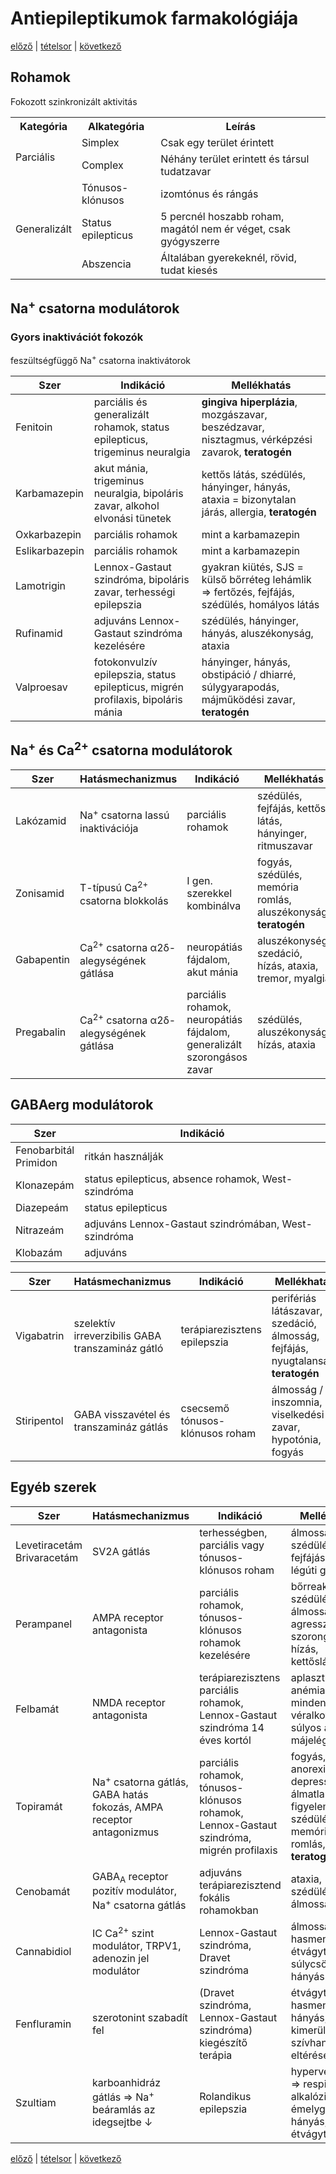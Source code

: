 # Antiepileptikumok farmakológiája

[előző](link) | [tételsor](0.%20Tételsor.md) | [következő](link)

## Rohamok

Fokozott szinkronizált aktivitás

<table>
    <tr>
        <th>Kategória</th>
        <th>Alkategória</th>
        <th>Leírás</th>
    </tr>
    <tr>
        <td rowspan=2>Parciális</td>
        <td>Simplex</td>
        <td>Csak egy terület érintett</td>
    </tr>
    <tr>
        <td>Complex</td>
        <td>Néhány terület erintett és társul tudatzavar</td>
    </tr>
    <tr>
        <td rowspan=3>Generalizált</td>
        <td>Tónusos-klónusos</td>
        <td>izomtónus és rángás</td>
    </tr>
    <tr>
        <td>Status epilepticus</td>
        <td>5 percnél hoszabb roham, magától nem ér véget, csak gyógyszerre</td>
    </tr>
    <tr>
        <td>Abszencia</td>
        <td>Általában gyerekeknél, rövid, tudat kiesés</td>
    </tr>
</table>

## Na<sup>+</sup> csatorna modulátorok

### Gyors inaktivációt fokozók

feszültségfüggő Na<sup>+</sup> csatorna inaktivátorok

Szer | Indikáció | Mellékhatás
--- | --- | ---
Fenitoin | parciális és generalizált rohamok, status epilepticus, trigeminus neuralgia | **gingiva hiperplázia**, mozgászavar, beszédzavar, nisztagmus, vérképzési zavarok, **teratogén**
Karbamazepin | akut mánia, trigeminus neuralgia, bipoláris zavar, alkohol elvonási tünetek | kettős látás, szédülés, hányinger, hányás, ataxia = bizonytalan járás, allergia, **teratogén**
Oxkarbazepin | parciális rohamok | mint a karbamazepin
Eslikarbazepin | parciális rohamok | mint a karbamazepin
Lamotrigin | Lennox-Gastaut szindróma, bipoláris zavar, terhességi epilepszia | gyakran kiütés, SJS = külső bőrréteg lehámlik ⇒ fertőzés, fejfájás, szédülés, homályos látás
Rufinamid | adjuváns Lennox-Gastaut szindróma kezelésére | szédülés, hányinger, hányás, aluszékonyság, ataxia
Valproesav | fotokonvulzív epilepszia, status epilepticus, migrén profilaxis, bipoláris mánia | hányinger, hányás, obstipáció / dhiarré, súlygyarapodás, májműködési zavar, **teratogén**

## Na<sup>+</sup> és Ca<sup>2+</sup> csatorna modulátorok

Szer | Hatásmechanizmus | Indikáció | Mellékhatás
--- | --- | --- | ---
Lakózamid | Na<sup>+</sup> csatorna lassú inaktivációja | parciális rohamok | szédülés, fejfájás, kettős látás, hányinger, ritmuszavar
Zonisamid | T-típusú Ca<sup>2+</sup> csatorna blokkolás | I gen. szerekkel kombinálva | fogyás, szédülés, memória romlás, aluszékonyság, **teratogén**
Gabapentin | Ca<sup>2+</sup> csatorna α2δ-alegységének gátlása | neuropátiás fájdalom, akut mánia | aluszékonység, szedáció, hízás, ataxia, tremor, myalgia
Pregabalin | Ca<sup>2+</sup> csatorna α2δ-alegységének gátlása | parciális rohamok, neuropátiás fájdalom, generalizált szorongásos zavar | szédülés, aluszékonyság, hízás, ataxia

## GABAerg modulátorok

Szer | Indikáció
--- | ---
Fenobarbitál <br>Primidon | ritkán használják
Klonazepám | status epilepticus, absence rohamok, West-szindróma
Diazepeám | status epilepticus
Nitrazeám | adjuváns Lennox-Gastaut szindrómában, West-szindróma
Klobazám | adjuváns


Szer | Hatásmechanizmus | Indikáció | Mellékhatás
--- | --- | --- | ---
Vigabatrin | szelektív irreverzibilis GABA transzamináz gátló | terápiarezisztens epilepszia | perifériás látászavar, szedáció, álmosság, fejfájás, nyugtalanság, **teratogén**
Stiripentol | GABA visszavétel és transzamináz gátlás | csecsemő tónusos-klónusos roham | álmosság / inszomnia, viselkedési zavar, hypotónia, fogyás

## Egyéb szerek

Szer | Hatásmechanizmus | Indikáció | Mellékhatás
--- | --- | --- | ---
Levetiracetám <br> Brivaracetám | SV2A gátlás | terhességben, parciális vagy tónusos-klónusos roham | álmosság, szédülés, fejfájás, felső légúti gyulladás
Perampanel | AMPA receptor antagonista | parciális rohamok, tónusos-klónusos rohamok kezelésére | bőrreakciók, szédülés, álmosság, agresszió, düh, szorongás, hízás, kettőslátás
Felbamát | NMDA receptor antagonista | terápiarezisztens parciális rohamok, Lennox-Gastaut szindróma 14 éves kortól | aplasztikus anémia = minden véralkotó ↓, súlyos akut májelégtelenség
Topiramát | Na<sup>+</sup> csatorna gátlás, GABA hatás fokozás, AMPA receptor antagonizmus | parciális rohamok, tónusos-klónusos rohamok, Lennox-Gastaut szindróma, migrén profilaxis | fogyás, anorexia, depresszió, álmatlanság, figyelemzavar, szédülés, memória romlás, **teratogén**
Cenobamát | GABA<sub>A</sub> receptor pozitív modulátor, Na<sup>+</sup> csatorna gátlás | adjuváns terápiarezisztend fokális rohamokban | ataxia, szédülés, álmosság
Cannabidiol | IC Ca<sup>2+</sup> szint modulátor, TRPV1, adenozin jel modulátor | Lennox-Gastaut szindróma, Dravet szindróma | álmosság, hasmenés, étvágytalanság, súlycsökkenés, hányás
Fenfluramin | szerotonint szabadít fel | (Dravet szindróma, Lennox-Gastaut szindróma) kiegészítő terápia | étvágytalanság, hasmenés, hányás, láz, kimerültség, szívhang eltérések
Szultiam | karboanhidráz gátlás ⇒ Na<sup>+</sup> beáramlás az idegsejtbe ↓ | Rolandikus epilepszia | hyperventiláció ⇒ respirációs alkalózis, émelygés, hányás, étvágytalanság

[előző](link) | [tételsor](0.%20Tételsor.md) | [következő](link)
